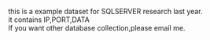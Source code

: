 this is a example dataset for SQLSERVER research last year.<br>it contains IP,PORT,DATA</br>If you want other database collection,please email me.
